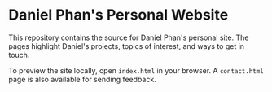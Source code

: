 # Daniel Phan's Personal Website

This repository contains the source for Daniel Phan's personal site. The pages highlight Daniel's projects, topics of interest, and ways to get in touch.

To preview the site locally, open `index.html` in your browser. A `contact.html` page is also available for sending feedback.
